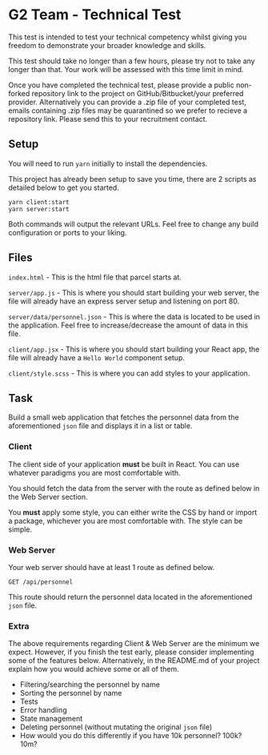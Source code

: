 # G2 Team - Technical Test

This test is intended to test your technical competency whilst giving you freedom to demonstrate your broader knowledge and skills.

This test should take no longer than a few hours, please try not to take any longer than that. Your work will be assessed with this time limit in mind.

Once you have completed the technical test, please provide a public non-forked repository link to the project on GitHub/Bitbucket/your preferred provider. Alternatively you can provide a  .zip file of your completed test, emails containing .zip files may be quarantined so we prefer to recieve a repository link. Please send this to your recruitment contact.

## Setup

You will need to run `yarn` initially to install the dependencies.

This project has already been setup to save you time, there are 2 scripts as detailed below to get you started.

```
yarn client:start
yarn server:start
```

Both commands will output the relevant URLs. Feel free to change any build configuration or ports to your liking.

## Files

`index.html` - This is the html file that parcel starts at.

`server/app.js` - This is where you should start building your web server, the file will already have an express server setup and listening on port 80.

`server/data/personnel.json` - This is where the data is located to be used in the application. Feel free to increase/decrease the amount of data in this file.

`client/app.jsx` - This is where you should start building your React app, the file will already have a `Hello World` component setup.

`client/style.scss` - This is where you can add styles to your application.

## Task

Build a small web application that fetches the personnel data from the aforementioned `json` file and displays it in a list or table.

### Client

The client side of your application **must** be built in React. You can use whatever paradigms you are most comfortable with.

You should fetch the data from the server with the route as defined below in the Web Server section.

You **must** apply some style, you can either write the CSS by hand or import a package, whichever you are most comfortable with. The style can be simple.

### Web Server

Your web server should have at least 1 route as defined below.

`GET /api/personnel`

This route should return the personnel data located in the aforementioned `json` file.

### Extra

The above requirements regarding Client & Web Server are the minimum we expect. However, if you finish the test early, please consider implementing some of the features below. Alternatively, in the README.md of your project explain how you would achieve some or all of them.

- Filtering/searching the personnel by name
- Sorting the personnel by name
- Tests
- Error handling
- State management
- Deleting personnel (without mutating the original `json` file)
- How would you do this differently if you have 10k personnel? 100k? 10m?

